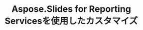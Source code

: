 ---
title: Aspose.Slides for Reporting Servicesを使用したカスタマイズ
type: docs
weight: 70
url: /reportingservices/customization-using-aspose-slides-for-reporting-services/
---